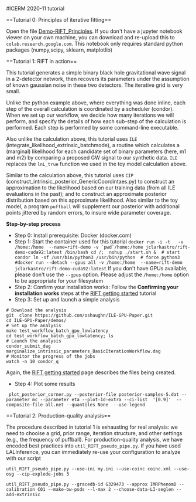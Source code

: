 #ICERM 2020-11 tutorial


==Tutorial 0: Principles of iterative fitting==

Open the file [Demo-RIFT_Principles](Demo-RIFT_Principles.ipynb).  If you don't have a jupyter notebook viewer on your own machine, 
you can download and re-upload this to ``colab.research.google.com``.  This notebook only requires standard python packages (numpy,scipy, sklearn, matplotlib)


==Tutorial 1: RIFT in action==

This tutorial generates a simple binary black hole gravitational wave signal in a 2-detector network,
then recovers its parameters under the assumption of known gaussian noise in these two detectors.
The iterative grid is very small.

Unlike the python example above, where everything was done inline, each step of the overall calculation is coordinated by a scheduler (condor).  
When we set up our workflow, we decide how many iterations we will perform, and specify the details of how each sub-step of the calculation is performed.
Each step is performed by some command-line executable.

Also unlike the calculation above, this tutorial uses  ``ILE`` (integrate_likelihood_extrinsic_batchmode), a routine which calculates a (marginal) likelihood for each candidate set of binary parameters (here, m1 and m2) by comparing a proposed GW signal to our synthetic data.    ``ILE`` replaces the ``lnL_true`` function we used in the toy model calculation above.

Similar to the  calculation above, this tutorial uses ``CIP`` (construct_intrinsic_posterior_GenericCoordintaes.py) to construct an approximation to the likelihood based on our training data (from all ILE evaluations in the past); and to construct an approximate posterior distribution based on this approximate likelihood.  Also similar to the toy model, a program ``puffball`` will supplement our posterior with additional points jittered by random errors, to insure wide parameter coverage.  

**Step-by-step process**
* Step 0: Install prerequisite: Docker (docker.com)
* Step 1: Start the container used for this tutorial
``
 docker run -i -t   -v /home:/home  --name=rift-demo -v `pwd`/home:/home jclarkastro/rift-demo-cuda92:latest /bin/bash
 cd /;  nohup ./start.sh &  # start condor
 ln -sf /usr/bin/python3 /usr/bin/python  # force python3
#docker run --detach --gpus all -v /home:/home  --name=rift-demo jclarkastro/rift-demo-cuda92:latest
``
If you don't have GPUs available, please don't use the ``--gpus`` option.  Please adjust the ``/home:/home`` option to be appropriate for your filesystem
* Step 2: Confirm your installation works: Follow the **Confirming your installation works** steps at the [RIFT getting started](https://github.com/oshaughn/research-projects-RIT/blob/master/GETTING_STARTED.md) tutorial
* Step 3: Set up and launch a simple analysis
```
# Download the analysis
git  clone https://github.com/oshaughn/ILE-GPU-Paper.git
cd ILE-GPU-Paper/demos/
# Set up the analysis
make test_workflow_batch_gpu_lowlatency
cd test_workflow_batch_gpu_lowlatency; ls
# Launch the analysis
condor_submit_dag marginalize_intrinsic_parameters_BasicIterationWorkflow.dag
# Monitor the progress of the jobs
watch -n 10 condor_q
```
Again, the [RIFT getting started](https://github.com/oshaughn/research-projects-RIT/blob/master/GETTING_STARTED.md) page describes the files being created.
* Step 4: Plot some results
```
 plot_posterior_corner.py --posterior-file posterior-samples-5.dat --parameter mc --parameter eta --plot-1d-extra --ci-list  '[0.9]'  --composite-file all.net --quantiles None  --use-legend 
```


==Tutorial 2: Production-quality analysis==

The procedure described in tutorial 1 is exhausting for real analysis: we need to chooise a grid, prior range, iteration structure, and other settings (e.g., the frequency of puffball).  For production-quality analysis, we have encoded best practices into ``util_RIFT_pseudo_pipe.py``.   If you have used LALInference, you can immediately re-use your configuration to analyze with our script

```
util_RIFT_pseudo_pipe.py --use-ini my.ini --use-coinc coinc.xml --use-osg --cip-explode-jobs 3
```

```
util_RIFT_pseudo_pipe.py --gracedb-id G329473 --approx IMRPhenomD --calibration C01 --make-bw-psds --l-max 2 --choose-data-LI-seglen --add-extrinsic
```

